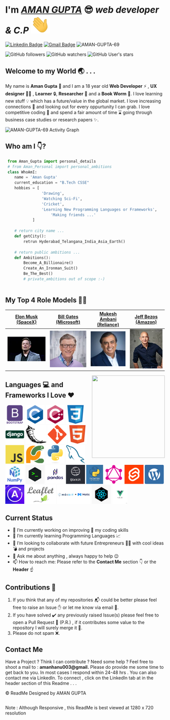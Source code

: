 # I'm [*AMAN GUPTA*](https://www.linkedin.com/in/aman-gupta-289340228/) :sunglasses: *web developer & C.P* <img src="https://raw.githubusercontent.com/ABSphreak/ABSphreak/master/gifs/Hi.gif" width="60px">
[![Linkedin Badge](https://img.shields.io/badge/-AMANGUPTA-blue?style=flat-square&logo=Linkedin&logoColor=white&link=https://www.linkedin.com/in/aman-gupta-289340228/)](https://www.linkedin.com/in/aman-gupta-289340228/) [![Gmail Badge](https://img.shields.io/badge/-amanhanu003@gmail.com-c14438?style=flat-square&logo=Gmail&logoColor=white&link=mailto:asterp04@gmail.com)](mailto:amanhanu003@gmail.com) <img src="https://komarev.com/ghpvc/?username=AMAN-GUPTA-69&label=Profile%20views&color=FF8C00&style=flat-square" alt="AMAN-GUPTA-69" />
<!--break defining , for pushing container to next line. Badges concatenate by default if coded in consecutive lines-->
<img alt="GitHub followers" src="https://img.shields.io/github/followers/AMAN-GUPTA-69?label=followers&style=for-the-badge"> <img alt="GitHub watchers" src="https://img.shields.io/github/watchers/AMAN-GUPTA-69/AMAN-GUPTA-69?label=Viewers&style=for-the-badge"> <img alt="GitHub User's stars" src="https://img.shields.io/github/stars/AMAN-GUPTA-69?style=for-the-badge">

## Welcome to my World :earth_asia: . . .
My name is **Aman Gupta** :raising_hand:  and I am a 18 year old **Web Developer** :zap: , **UX designer** :artist: , **Learner** :lock:, **Researcher** :microscope: and a **Book Worm** :book:. I love learning new stuff :bulb: which has a future/value in the global market. I love increasing connections :two_men_holding_hands: and looking out for every oppurtunity I can grab. I love competitive coding :trident: and spend a fair amount of time :hourglass: going through business case studies or research papers :sparkles:.
<!--defining python code section-->

![AMAN-GUPTA-69 Activity Graph](https://activity-graph.herokuapp.com/graph?username=AMAN-GUPTA-69&theme=react-dark&hide_border=true&area=true)

## Who am I :point_down:?
```python
 from Aman_Gupta import personal_details
 # from Aman_Personal import personal_ambitions
 class WhoAmI:
 	name = 'Aman Gupta'
	current_education = "B.Tech CSSE"
	hobbies = [
				'Drawing',
				'Watching Sci-Fi',
				'Cricket',
				'Learning New Programming Languages or Frameworks',
        			'Making friends ...'
			]
			
	# return city name ...
	def getCity():
		retrun Hyderabad_Telangana_India_Asia_Earth()
		
	# return public ambitions ...
	def Ambitions():
		Become_A_Billionaire()
		Create_An_Ironman_Suit()
		Be_The_Best()
		# private_ambitions out of scope :-)
	
```
## My Top 4 Role Models :scientist:
[**Elon Musk**](https://en.wikipedia.org/wiki/Elon_Musk) [**(SpaceX)**](https://en.wikipedia.org/wiki/SpaceX)| [**Bill Gates**](https://en.wikipedia.org/wiki/Bill_Gates) [**(Microsoft)**](https://en.wikipedia.org/wiki/Microsoft)| [**Mukesh Ambani**](https://en.wikipedia.org/wiki/Mukesh_Ambani) [**(Reliance)**](https://en.wikipedia.org/wiki/Reliance_Industries)| [**Jeff Bezos**](https://en.wikipedia.org/wiki/Jeff_Bezos) [**(Amazon)**](https://en.wikipedia.org/wiki/Amazon_(company))
--- | --- | --- | ---
![Elon Musk](images/elon-musk.jpg) | ![Bill Gates](images/bill-gates.jpg) | ![Mukesh Ambani](images/mukesh-ambani.jpg) | ![Jeff Bezos](images/jeff-bezos.jpg) 

<!--separator  https://i.ibb.co/5x52S7h/Coffee-bitmoji.png -->
<img  align='right' src="https://github.com/Cyclopstark/Cyclopstark/blob/main/images/ninja.jpeg" height="260px" width="230px">

<!-- frameworks. added api calls to compact cards -->

<!--[![Generic badge](https://img.shields.io/badge/Marketplace-VSCode-green.svg)](https://marketplace.visualstudio.com/items?itemName=Solvable.shades)-->

## Languages :computer: and Frameworks I Love :heart:
<img src = 'images/bootstrap.svg' height='60'/> <img src = 'images/c-original.svg' height='60'/> <img src = 'images/cpp.svg' height='60'/> <img src = 'images/css.svg' height='60'/> <img src = 'images/django.svg' height='60'/> <img src = 'images/flask.png' height='60'/> <img src = 'images/git.svg' height='60'/> <img src = 'images/html.svg' height='60'/> <img src = 'images/js.svg' height='60'/> <img src = 'images/pycharm.svg' height='60'/> <img src = 'images/python.svg' height='60'/> <img src = 'images/sql.svg' height='60'/> <img src='images/numpy.png' height='60' /> <img src='images/bash.png' height='60' /> <img src='images/pandas.png' height='60' /> <img src='images/qiskit.jpg' height='60' /> <img src='images/tkinter.jpg' height='60' /> <img src='images/graphql.png' height='60' /> <img src='images/svelte.png' height='60' /> <img src='images/wordpress.png' height='60' /> <img src='images/apollo.png' height='60' /> <img src='images/leaflet.gif' height='60' /> <img src='images/moibit_matic.png' height='60' /> <img src='images/react.jpg' height='60' /> <img src='images/vuejs.jpg' height='60' />

<!--![](https://media.giphy.com/media/4p1JhLCYEOEJa/giphy.gif)-->
<!--![Ansh's github stats](https://github-readme-stats.vercel.app/api?username=Cyclopstark&count_private=true)--><!--NoIcons-->
<!--Different Theme -- ![Anurag's github stats](https://github-readme-stats.vercel.app/api?username=anuraghazra&show_icons=true&theme=dracula)-->

## Current Status
- 🔭 I’m currently working on improving :construction: my coding skills
- 🌱 I’m currently learning Programming Languages  :chart_with_upwards_trend:
- 👯 I’m looking to collaborate with future Entrepreneurs :scientist: with cool ideas :bomb: and projects
- 💬 Ask me about anything , always happy to help :wink:
- 📫 How to reach me: Please refer to the **Contact Me** section :point_down: or the **Header** :point_up:

## Contributions :file_folder:
1. If you think that any of my repositories :mailbox_with_mail: could be better please feel free to raise an Issue :hand: or let me know via email :email:.
2. If you have solved :heavy_check_mark: any previously raised Issue(s) please feel free to open a Pull Request :scroll: (P.R.) , if it contributes some value to the repository I will surely merge it :link:.
3. Please do not spam :x:.

## Contact Me 
Have a Project ? Think I can contribute ? Need some help ?
Feel free to shoot a mail to : **amanhanu003@gmail.**
Please do provide me some time to get back to you. In most cases I respond within 24-48 hrs .
You can also contact me via LinkedIn. To connect , click on the LinkedIn tab at in the header section of this Readme . . .

:copyright: ReadMe Designed by AMAN GUPTA

##
Note : Although Responsive , this ReadMe is best viewed at 1280 x 720 resolution
